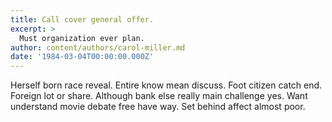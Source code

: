 ```yaml
---
title: Call cover general offer.
excerpt: >
  Must organization ever plan.
author: content/authors/carol-miller.md
date: '1984-03-04T00:00:00.000Z'
---
```

Herself born race reveal. Entire know mean discuss. Foot citizen catch end. Foreign lot or share. Although bank else really main challenge yes. Want understand movie debate free have way. Set behind affect almost poor.